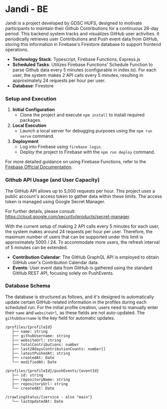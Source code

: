 # Jandi - BE

Jandi is a project developed by GDSC HUFS, designed to motivate participants to maintain their Github Contributions for a continuous 28-day period. This backend system tracks and visualizes GitHub user activities. It periodically retrieves user Contributions and Push event data from GitHub, storing this information in Firebase's Firestore database to support frontend operations.

- **Technology Stack**: Typescript, Firebase Functions, Express.js
- **Scheduled Tasks**: Utilizes Firebase Functions' Schedule Function to parse Github data every 5 minutes (configurable in index.ts). For each user, the system makes 2 API calls every 5 minutes, resulting in approximately 24 requests per hour per user.
- **Database**: Firestore

### Setup and Execution

1. **Initial Configuration**
    - Clone the project and execute `npm install` to install required packages.
2. **Local Execution**
    - Launch a local server for debugging purposes using the `npm run serve` command.
3. **Deployment**
    - Log into Firebase using `firebase login`.
    - Deploy the project to Firebase with the `npm run deploy` command.

For more detailed guidance on using Firebase Functions, refer to the [Firebase Official Documentation](https://firebase.google.com/docs/functions/get-started?gen=2nd).

### Github API Usage (and User Capacity)

The GitHub API allows up to 5,000 requests per hour. This project uses a public account's access token to gather data within these limits. The access token is managed using Google Secret Manager.

For further details, please consult: https://cloud.google.com/security/products/secret-manager.

With the current setup of making 2 API calls every 5 minutes for each user, the system makes around 24 requests per hour per user. Therefore, the maximum number of users that can be supported under this limit is approximately 5000 / 24. To accommodate more users, the refresh interval of 5 minutes can be extended.

- **Contribution Calendar**: The GitHub GraphQL API is employed to obtain GitHub user's Contribution Calendar data.
- **Events**: User event data from GitHub is gathered using the standard GitHub REST API, focusing solely on PushEvents.

### Database Schema

The database is structured as follows, and it's designed to automatically update certain GitHub-related information in the profiles during each scheduled run. For the initial profile creation, users need to manually enter their `name` and `websiteUrl`, as these fields are not auto-updated. The `githubUsername` is the key field for automatic updates.

```
/profiles/{profileId}
   ├── name: string
   ├── githubUsername: string
   ├── websiteUrl: string
   ├── totalContributions: number
   ├── last28daysContributionCounts: number[]
   ├── latestPushedAt: string
   ├── createdAt: Date
   └── modifiedAt: Date

/profiles/{profileId}/pushEvents/{eventId}
   ├── id: string
   ├── repositoryName: string
   ├── repositoryUrl: string
   └── createdAt: Date

/crawlingStatus/{service - also "main"}
   └── lastUpdatedAt: Date
```